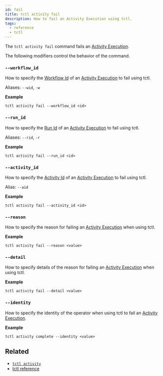 ```yaml
---
id: fail
title: tctl activity fail
description: How to fail an Activity Execution using tctl.
tags:
  - reference
  - tctl
---
```


The `tctl activity fail` command fails an [Activity Execution](/docs/content/what-is-an-activity-execution).

The following modifiers control the behavior of the command.

### `--workflow_id`

How to specify the [Workflow Id](/docs/content/what-is-a-workflow-id) of an [Activity Execution](/docs/content/what-is-an-activity-execution) to fail using tctl.

Aliases: `--wid`, `-w`

**Example**

```
tctl activity fail --workflow_id <id>
```

### `--run_id`

How to specify the [Run Id](/docs/content/what-is-a-run-id) of an [Activity Execution](/docs/content/what-is-an-activity-execution) to fail using tctl.

Aliases: `--rid`, `-r`

**Example**

```
tctl activity fail --run_id <id>
```

### `--activity_id`

How to specify the [Activity Id](/docs/content/what-is-an-activity-id) of an [Activity Execution](/docs/content/what-is-an-activity-execution) to fail using tctl.

Alias: `--aid`

**Example**

```
tctl activity fail --activity_id <id>
```

### `--reason`

How to specify the reason for failing an [Activity Execution](/docs/content/what-is-an-activity-execution) when using tctl.

**Example**

```
tctl activity fail --reason <value>
```

### `--detail`

How to specify details of the reason for failing an [Activity Execution](/docs/content/what-is-an-activity-execution) when using tctl.

**Example**

```
tctl activity fail --detail <value>
```

### `--identity`

How to specify the identity of the operator when using tctl to fail an [Activity Execution](/docs/content/what-is-an-activity-execution).

**Example**

```
tctl activity complete --identity <value>
```

## Related

- [`tctl activity`](../activity)
- [tctl reference](/docs/reference/tctl)
